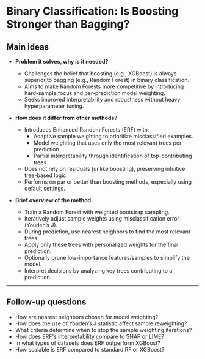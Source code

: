 # Binary Classification: Is Boosting Stronger than Bagging?

## Main ideas

- **Problem it solves, why is it needed?**
  - Challenges the belief that boosting (e.g., XGBoost) is always superior to bagging (e.g., Random Forest) in binary classification.
  - Aims to make Random Forests more competitive by introducing hard-sample focus and per-prediction model weighting.
  - Seeks improved interpretability and robustness without heavy hyperparameter tuning.

- **How does it differ from other methods?**
  - Introduces Enhanced Random Forests (ERF) with:
    - Adaptive sample weighting to prioritize misclassified examples.
    - Model weighting that uses only the most relevant trees per prediction.
    - Partial interpretability through identification of top-contributing trees.
  - Does not rely on residuals (unlike boosting), preserving intuitive tree-based logic.
  - Performs on par or better than boosting methods, especially using default settings.

- **Brief overview of the method.**
  - Train a Random Forest with weighted bootstrap sampling.
  - Iteratively adjust sample weights using misclassification error (Youden’s J).
  - During prediction, use nearest neighbors to find the most relevant trees.
  - Apply only these trees with personalized weights for the final prediction.
  - Optionally prune low-importance features/samples to simplify the model.
  - Interpret decisions by analyzing key trees contributing to a prediction.

---

## Follow-up questions

- How are nearest neighbors chosen for model weighting?
- How does the use of Youden’s J statistic affect sample reweighting?
- What criteria determine when to stop the sample weighting iterations?
- How does ERF's interpretability compare to SHAP or LIME?
- In what types of datasets does ERF outperform XGBoost?
- How scalable is ERF compared to standard RF or XGBoost?
